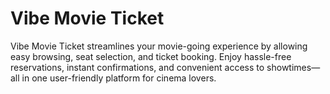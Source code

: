 # Vibe Movie Ticket

Vibe Movie Ticket streamlines your movie-going experience by allowing easy browsing, seat selection, and ticket booking. Enjoy hassle-free reservations, instant confirmations, and convenient access to showtimes—all in one user-friendly platform for cinema lovers.